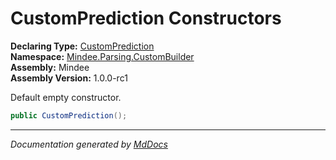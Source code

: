 ﻿<!--  
  <auto-generated>   
    The contents of this file were generated by a tool.  
    Changes to this file may be list if the file is regenerated  
  </auto-generated>   
-->

# CustomPrediction Constructors

**Declaring Type:** [CustomPrediction](../index.md)  
**Namespace:** [Mindee.Parsing.CustomBuilder](../../index.md)  
**Assembly:** Mindee  
**Assembly Version:** 1.0.0\-rc1

Default empty constructor.

```csharp
public CustomPrediction();
```
___

*Documentation generated by [MdDocs](https://github.com/ap0llo/mddocs)*
